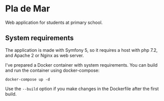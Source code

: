 # Pla de Mar
Web application for students at primary school.

## System requirements
The application is made with Symfony 5, so it requires a host with php 7.2, and Apache 2 or Nginx as web server.

I've prepared a Docker container with system requirements. You can build and run the container using docker-compose:

    docker-compose up -d
    
Use the `--build` option if you make changes in the Dockerfile after the first build.
